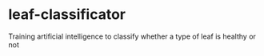 # leaf-classificator
Training artificial intelligence to classify whether a type of leaf is healthy or not
